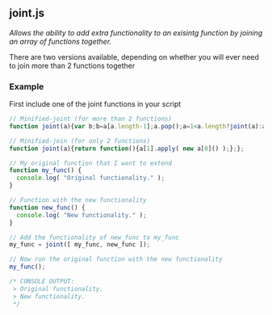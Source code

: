 ## joint.js

_Allows the ability to add extra functionality to an exisintg function by joining an array of functions together._

There are two versions available, depending on whether you will ever need to join more than 2 functions together

### Example
First include one of the joint functions in your script
```javascript
// Minified-joint (for more than 2 functions) 
function joint(a){var b;b=a[a.length-1];a.pop();a=1<a.length?joint(a):a[0];return function(){b.apply(new a)}};

// Minified-join (for only 2 functions)
function joint(a){return function(){a[1].apply( new a[0]() );};};
```

```javascript
// My original function that I want to extend
function my_func() {
  console.log( "Original functionality." );
}

// Function with the new functionality
function new_func() {
  console.log( "New functionality." );
}

// Add the functionality of new_func to my_func 
my_func = joint([ my_func, new_func ]);

// Now run the original function with the new functionality
my_func();

/* CONSOLE OUTPUT:
 > Original functionality.
 > New functionality.
 */
```
